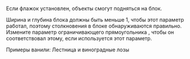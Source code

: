 Если флажок установлен, объекты смогут подняться на блок. 

Ширина и глубина блока должны быть меньше 1, чтобы этот параметр работал,
поэтому столкновения в блоке обнаруживаются правильно. Измените параметр ограничивающего прямоугольника
, чтобы он соответствовал этому, если используется этот параметр.

Примеры ванили: Лестница и виноградные лозы